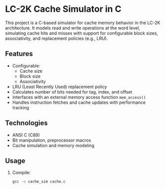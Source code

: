 # LC-2K Cache Simulator in C

This project is a C-based simulator for cache memory behavior in the LC-2K architecture. It models read and write operations at the word level, simulating cache hits and misses with support for configurable block sizes, associativity, and replacement policies (e.g., LRU).

## Features

- Configurable:
  - Cache size
  - Block size
  - Associativity
- LRU (Least Recently Used) replacement policy
- Calculates number of bits needed for tag, index, and offset
- Interfaces with an external memory access function `mem_access()`
- Handles instruction fetches and cache updates with performance tracking

## Technologies

- ANSI C (C89)
- Bit manipulation, preprocessor macros
- Cache simulation and memory modeling

## Usage

1. Compile:
   ```bash
   gcc -o cache_sim cache.c

